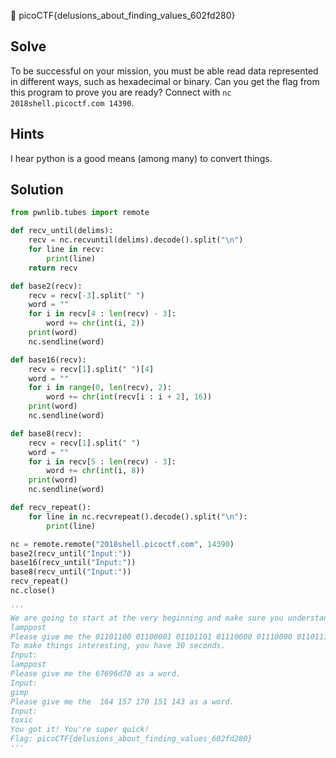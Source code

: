 :checkered_flag: picoCTF{delusions_about_finding_values_602fd280}

## Solve
To be successful on your mission, you must be able read data represented in different ways, such as hexadecimal or binary. Can you get the flag from this program to prove you are ready? Connect with `nc 2018shell.picoctf.com 14390`.

## Hints
I hear python is a good means (among many) to convert things.

## Solution
```python
from pwnlib.tubes import remote

def recv_until(delims):
    recv = nc.recvuntil(delims).decode().split("\n")
    for line in recv:
        print(line)
    return recv

def base2(recv):
    recv = recv[-3].split(" ")
    word = ""
    for i in recv[4 : len(recv) - 3]:
        word += chr(int(i, 2))
    print(word)
    nc.sendline(word)

def base16(recv):
    recv = recv[1].split(" ")[4]
    word = ""
    for i in range(0, len(recv), 2):
        word += chr(int(recv[i : i + 2], 16))
    print(word)
    nc.sendline(word)

def base8(recv):
    recv = recv[1].split(" ")
    word = ""
    for i in recv[5 : len(recv) - 3]:
        word += chr(int(i, 8))
    print(word)
    nc.sendline(word)

def recv_repeat():
    for line in nc.recvrepeat().decode().split("\n"):
        print(line)

nc = remote.remote("2018shell.picoctf.com", 14390)
base2(recv_until("Input:"))
base16(recv_until("Input:"))
base8(recv_until("Input:"))
recv_repeat()
nc.close()

'''
We are going to start at the very beginning and make sure you understand how data is stored.
lamppost
Please give me the 01101100 01100001 01101101 01110000 01110000 01101111 01110011 01110100 as a word.
To make things interesting, you have 30 seconds.
Input:
lamppost
Please give me the 67696d70 as a word.
Input:
gimp
Please give me the  164 157 170 151 143 as a word.
Input:
toxic
You got it! You're super quick!
Flag: picoCTF{delusions_about_finding_values_602fd280}
'''
```
